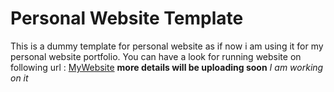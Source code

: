 # Personal Website Template
This is a dummy template for personal website as if now i am using it for my personal website portfolio.
You can have a look for running website on following url : [MyWebsite](http://aviisinghmaxx.com/)
**more details will be uploading soon**
_I am working on it_

